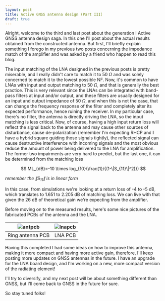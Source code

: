 ```yaml
---
layout: post
title: Active GNSS antenna design (Part III)
draft: true
---
```


Alright, welcome to the third and last post about the generation I Active GNSS antenna design saga. In this one I'll post about the actual results obtained from the constructed antenna. But first, I'll briefly explain something I forego in my previous two posts concerning the impedance match of the amplifier and was asked by a friend who happen to read this blog.

The input matching of the LNA designed in the previous posts is pretty miserable, and I really didn't care to match it to 50 $\Omega$ and was solely concerned to match it to the lowest possible NF. Now, it's common to have LNAs with input and output matching to 50 $\Omega$, and that is generally the best practice. This is very relevant since the LNAs can be integrated with band-pass filters at input and/or output, and these filters are usually designed for an input and output impedance of 50 $\Omega$, and when this is not the case, that can change the frequency response of the filter and completely alter its expected performance, hence ruining the receiver. In my particular case, there's no filter, the antenna is directly driving the LNA, so the input matching is less critical. Now, of course, having a high input return loss will reflect the signal back to the antenna and may cause other sources of disturbance, cause de-polarization (remember I'm expecting RHCP and I have a hybrid square guiding those signals tightly), the reflected signal can cause destructive interference with incoming signals and the most obvious reduce the amount of power being delivered to the LNA for amplification. The former two impairments are very hard to predict, but the last one, it can be determined from the matching loss

$$
ML_{dB}=-10 \times log_{10}(\frac{1}/{(1-\|S_{11}\|^2)})
$$

*remember the $\|S_{11}\|$ is in linear form*

In this case, from simulations we're looking at a return loss of -4 to -5 dB, which translates to 1.651 to 2.205 dB of matching loss. We can live with that given the 26 dB of theoretical gain we're expecting from the amplifier.

Before moving on to the measured results, here's some nice pictures of the fabricated PCBs of the antenna and the LNA.

|![antpcb](/images/post15/antenna_pcb.png)|![lnapcb](/images/post15/lna_pcb.png)|
|:-------------------------:|:-------------------------: |
|Ring antenna PCB | LNA PCB |





Having this completed I had some ideas on how to improve this antenna, making it more compact and having more active gain, therefore,  I'll keep posting more updates on GNSS antennas in the future. I have an upgrade for the LNA board design, and I'm working on a new, more compact version of the radiating element!

I'll try to diversify, and my next post will be about something different than GNSS, but I'll come back to GNSS in the future for sure.

So stay tuned folks!